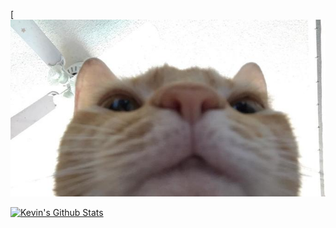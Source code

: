 [![Kevin](https://github.com/kevinjl321/kevinjl321/blob/master/cat.jpg?raw=true)

[![Kevin's Github Stats](https://github-readme-stats.vercel.app/api?username=kevinjl321&count_private=true&show_icons=true&theme=radical)](https://github.com/anuraghazra/github-readme-stats)
